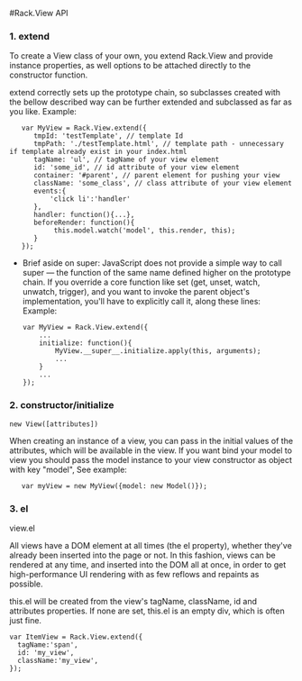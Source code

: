 #Rack.View API

### 1. extend

To create a View class of your own, you extend Rack.View and provide instance properties,
as well options to be attached directly to the constructor function.

extend correctly sets up the prototype chain, so subclasses created with the bellow described way
can be further extended and subclassed as far as you like.
Example:

 ```
    var MyView = Rack.View.extend({
       tmpId: 'testTemplate', // template Id
       tmpPath: './testTemplate.html', // template path - unnecessary if template already exist in your index.html
       tagName: 'ul', // tagName of your view element
       id: 'some_id', // id attribute of your view element
       container: '#parent', // parent element for pushing your view
       className: 'some_class', // class attribute of your view element
       events:{
           'click li':'handler'
       },
       handler: function(){...},
       beforeRender: function(){
            this.model.watch('model', this.render, this);
       }
    });
 ```

 * Brief aside on super: JavaScript does not provide a simple way to call super — the function of the same name defined
 higher on the prototype chain. If you override a core function like set (get, unset, watch, unwatch, trigger),
 and you want to invoke the parent object's implementation, you'll have to explicitly call it, along these lines:
Example:

    ```
    var MyView = Rack.View.extend({
        ...
        initialize: function(){
            MyView.__super__.initialize.apply(this, arguments);
            ...
        }
        ...
    });
    ```

### 2. constructor/initialize

    new View([attributes])

When creating an instance of a view, you can pass in the initial values of the attributes, which will be available in
the view. If you want bind your model to view you should pass the model instance to your view constructor as object
with key "model",
See example:

 ```
    var myView = new MyView({model: new Model()});
 ```

 ### 3. el

 view.el

 All views have a DOM element at all times (the el property), whether they've already been inserted into the page
 or not. In this fashion, views can be rendered at any time, and inserted into the DOM all at once, in order to get
 high-performance UI rendering with as few reflows and repaints as possible.

 this.el will be created from the view's tagName, className, id and attributes properties. If none are set,
 this.el is an empty div, which is often just fine.

 ```
 var ItemView = Rack.View.extend({
   tagName:'span',
   id: 'my_view',
   className:'my_view',
 });
 ```